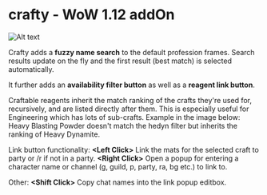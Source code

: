 # crafty - WoW 1.12 addOn 

![Alt text](http://i.imgur.com/wzHbUri.png)

Crafty adds a **fuzzy name search** to the default profession frames. Search results update on the fly and the first result (best match) is selected automatically.

It further adds an **availability filter button** as well as a **reagent link button**.

Craftable reagents inherit the match ranking of the crafts they're used for, recursively, and are listed directly after them. This is especially useful for Engineering which has lots of sub-crafts. Example in the image below: Heavy Blasting Powder doesn't match the hedyn filter but inherits the ranking of Heavy Dynamite.

Link button functionality:
**\<Left Click>** Link the mats for the selected craft to party or /r if not in a party.
**\<Right Click>** Open a popup for entering a character name or channel (g, guild, p, party, ra, bg etc.) to link to.

Other:
**\<Shift Click>** Copy chat names into the link popup editbox.